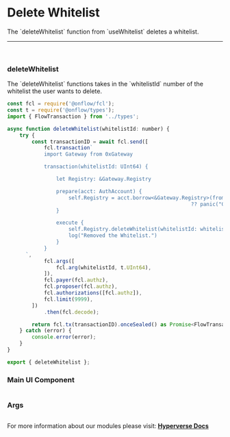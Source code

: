 # Delete Whitelist

<p> The `deleteWhitelist` function from `useWhitelist` deletes a whitelist. </p>

---

<br>

### deleteWhitelist

<p> The `deleteWhitelist` functions takes in the `whitelistId` number of the whitelist the user wants to delete. </p>

```jsx
const fcl = require('@onflow/fcl');
const t = require('@onflow/types');
import { FlowTransaction } from '../types';

async function deleteWhitelist(whitelistId: number) {
	try {
		const transactionID = await fcl.send([
			fcl.transaction`
			import Gateway from 0xGateway

			transaction(whitelistId: UInt64) {

				let Registry: &Gateway.Registry

				prepare(acct: AuthAccount) {
					self.Registry = acct.borrow<&Gateway.Registry>(from: Gateway.RegistryStoragePath)
															?? panic("Could not borrow the Registry from the signer.")
				}

				execute {
					self.Registry.deleteWhitelist(whitelistId: whitelistId)
					log("Removed the Whitelist.")
				}
			}
      `,
			fcl.args([
				fcl.arg(whitelistId, t.UInt64),
			]),
			fcl.payer(fcl.authz),
			fcl.proposer(fcl.authz),
			fcl.authorizations([fcl.authz]),
			fcl.limit(9999),
		])
			.then(fcl.decode);

		return fcl.tx(transactionID).onceSealed() as Promise<FlowTransaction>;
	} catch (error) {
		console.error(error);
	}
}

export { deleteWhitelist };
```

### Main UI Component

```jsx

```

### Args

<p> </p>

```jsx

```

For more information about our modules please visit: [**Hyperverse Docs**](https://docs.hyperverse.dev)
